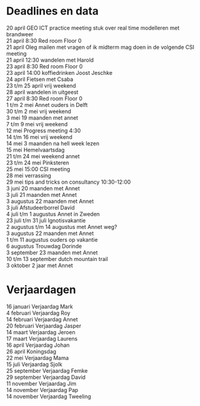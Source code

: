 # Deadlines en data
20 april GEO ICT practice meeting stuk over real time modelleren met brandweer \
21 april 8:30 Red room Floor 0 \
21 april Oleg mailen met vragen of ik midterm mag doen in de volgende CSI meeting \
21 april 12:30 wandelen met Harold \
23 april 8:30 Red room Floor 0 \
23 april 14:00 koffiedrinken Joost Jeschke \
24 april Fietsen met Csaba \
23 t/m 25 april vrij weekend \
28 april wandelen in uitgeest \
27 april 8:30 Red room Floor 0 \
1 t/m 2 mei Annet ouders in Delft \
30 t/m 2 mei vrij weekend \
3 mei 19 maanden met annet \
7 t/m 9 mei vrij weekend \
12 mei Progress meeting 4:30 \
14 t/m 16 mei vrij weekend \
14 mei 3 maanden na hell week lezen \
15 mei Hemelvaartsdag \
21 t/m 24 mei weekend annet \
23 t/m 24 mei Pinksteren \
25 mei 15:00 CSI meeting \
28 mei verrassing \
29 mei tips and tricks on consultancy 10:30-12:00 \
3 juni 20 maanden met Annet \
3 juli 21 maanden met Annet \
3 augustus 22 maanden met Annet \
3  juli Afstudeerborrel David \
4 juli t/m 1 augustus Annet in Zweden \
23 juli t/m 31 juli Ignotisvakantie \
2 augustus t/m 14 augustus met Annet weg? \
3 augustus 22 maanden met Annet \
1 t/m 11 augustus ouders op vakantie \
6  augustus Trouwdag Dorinde \
3 september 23 maanden met Annet \
10 t/m 13 september dutch mountain trail \
3 oktober 2 jaar met Annet 


# Verjaardagen
16 januari Verjaardag Mark \
4  februari Verjaardag Roy \
14 februari Verjaardag Annet \
20 februari Verjaardag Jasper \
14 maart Verjaardag Jeroen \
17 maart Verjaardag Laurens \
16 april Verjaardag Johan \
26 april Koningsdag \
22 mei Verjaardag Mama \
15 juli Verjaardag Sjolk \
25 september Verjaardag Femke \
29 september Verjaardag David \
11 november Verjaardag Jim \
14 november Verjaardag Pap \
14 november Verjaardag Tweeling

